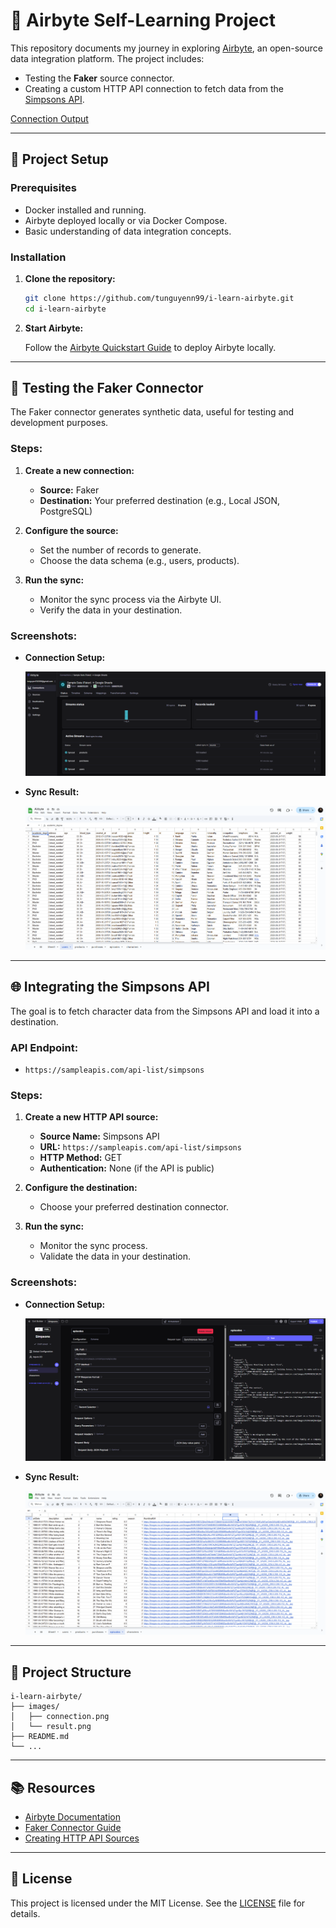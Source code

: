 # 🚀 Airbyte Self-Learning Project

This repository documents my journey in exploring [Airbyte](https://airbyte.com), an open-source data integration platform. The project includes:

- Testing the **Faker** source connector.
- Creating a custom HTTP API connection to fetch data from the [Simpsons API](https://sampleapis.com/api-list/simpsons).

[Connection Output](./images/connection.png)

---

## 🔧 Project Setup

### Prerequisites

- Docker installed and running.
- Airbyte deployed locally or via Docker Compose.
- Basic understanding of data integration concepts.

### Installation

1. **Clone the repository:**

   ```bash
   git clone https://github.com/tunguyenn99/i-learn-airbyte.git
   cd i-learn-airbyte
   ```

2. **Start Airbyte:**

   Follow the [Airbyte Quickstart Guide](https://docs.airbyte.com/quickstart/deploy-airbyte/) to deploy Airbyte locally.

---

## 🧲 Testing the Faker Connector

The Faker connector generates synthetic data, useful for testing and development purposes.

### Steps:

1. **Create a new connection:**

   - **Source:** Faker
   - **Destination:** Your preferred destination (e.g., Local JSON, PostgreSQL)

2. **Configure the source:**

   - Set the number of records to generate.
   - Choose the data schema (e.g., users, products).

3. **Run the sync:**

   - Monitor the sync process via the Airbyte UI.
   - Verify the data in your destination.

### Screenshots:

- **Connection Setup:**

  ![Connection Setup](./images/faker_setup.png)

- **Sync Result:**

  ![Sync Result](./images/faker_result.png)

---

## 🌐 Integrating the Simpsons API

The goal is to fetch character data from the Simpsons API and load it into a destination.

### API Endpoint:

- `https://sampleapis.com/api-list/simpsons`

### Steps:

1. **Create a new HTTP API source:**

   - **Source Name:** Simpsons API
   - **URL:** `https://sampleapis.com/api-list/simpsons`
   - **HTTP Method:** GET
   - **Authentication:** None (if the API is public)

2. **Configure the destination:**

   - Choose your preferred destination connector.

3. **Run the sync:**

   - Monitor the sync process.
   - Validate the data in your destination.


### Screenshots:

- **Connection Setup:**

  ![Connection Setup](./images/simpson_setup.png)

- **Sync Result:**

  ![Sync Result](./images/simpson_result.png)

---

## 📁 Project Structure

```
i-learn-airbyte/
├── images/
│   ├── connection.png
│   └── result.png
├── README.md
└── ...
```

---

## 📚 Resources

- [Airbyte Documentation](https://docs.airbyte.com)
- [Faker Connector Guide](https://docs.airbyte.com/integrations/sources/faker)
- [Creating HTTP API Sources](https://docs.airbyte.com/integrations/sources/http)

---

## 📄 License

This project is licensed under the MIT License. See the [LICENSE](LICENSE) file for details.